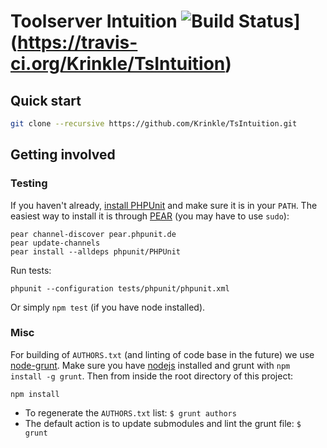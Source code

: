 # Toolserver Intuition ![Build Status](https://travis-ci.org/Krinkle/TsIntuition.png)](https://travis-ci.org/Krinkle/TsIntuition)


## Quick start

```bash
git clone --recursive https://github.com/Krinkle/TsIntuition.git
```

## Getting involved

### Testing

If you haven't already, [install PHPUnit](http://www.phpunit.de/manual/current/en/installation.html) and make sure it is in your `PATH`. The easiest way to install it is through [PEAR](http://pear.php.net/manual/en/installation.getting.php) (you may have to use `sudo`):
```
pear channel-discover pear.phpunit.de
pear update-channels
pear install --alldeps phpunit/PHPUnit
```

Run tests:
```
phpunit --configuration tests/phpunit/phpunit.xml
```

Or simply `npm test` (if you have node installed).

### Misc

For building of `AUTHORS.txt` (and linting of code base in the future) we use [node-grunt](https://github.com/gruntjs/grunt).
Make sure you have [nodejs](http://nodejs.org/) installed and grunt with `npm install -g grunt`.
Then from inside the root directory of this project:
```
npm install
```

* To regenerate the `AUTHORS.txt` list: `$ grunt authors`
* The default action is to update submodules and lint the grunt file: `$ grunt`
